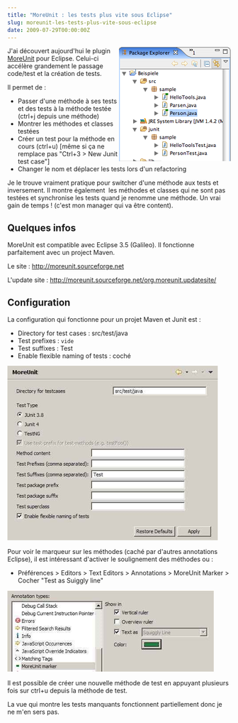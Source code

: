 ```yaml
--- 
title: "MoreUnit : les tests plus vite sous Eclipse"
slug: moreunit-les-tests-plus-vite-sous-eclipse
date: 2009-07-29T00:00:00Z
---
```


<img src="/img/posts/classDecoration.png" style="float:right"/>

J'ai découvert aujourd'hui le plugin [MoreUnit](http://moreunit.sourceforge.net) pour Eclipse. Celui-ci accélère grandement le passage code/test et la création de tests.

Il permet de :

* Passer d'une méthode à ses tests et des tests à la méthode testée (ctrl+j depuis une méthode)
* Montrer les méthodes et classes testées
* Créer un test pour la méthode en cours (ctrl+u) [même si ça ne remplace pas "Ctrl+3 &gt; New Junit test case"]
* Changer le nom et déplacer les tests lors d'un refactoring


Je le trouve vraiment pratique pour switcher d'une méthode aux tests et inversement. Il montre également  les méthodes et classes qui ne sont pas testées et synchronise les tests quand je renomme une méthode. Un vrai gain de temps ! (c'est mon manager qui va être content).

## Quelques infos

MoreUnit est compatible avec Eclipse 3.5 (Galileo). Il fonctionne parfaitement avec un project Maven.

Le site : http://moreunit.sourceforge.net

L'update site : http://moreunit.sourceforge.net/org.moreunit.updatesite/

## Configuration

La configuration qui fonctionne pour un projet Maven et Junit est :

* Directory for test cases : src/test/java
* Test prefixes : `vide`
* Test suffixes : Test
* Enable flexible naming of tests : coché

![](/img/posts/moreUnit_pref_maven.jpg)

Pour voir le marqueur sur les méthodes (caché par d'autres annotations Eclipse), il est intéressant d'activer le soulignement des méthodes ou :

* Préférences &gt; Editors &gt; Text Editors &gt; Annotations &gt; MoreUnit Marker &gt; Cocher "Test as Suiggly line"

![](/img/posts/moreUnit_pref_annotations.jpg)

Il est possible de créer une nouvelle méthode de test en appuyant plusieurs fois sur ctrl+u depuis la méthode de test.

La vue qui montre les tests manquants fonctionnent partiellement donc je ne m'en sers pas.
